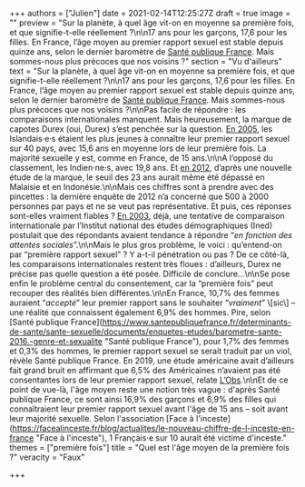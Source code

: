 +++
authors = ["Julien"]
date = 2021-02-14T12:25:27Z
draft = true
image = ""
preview = "Sur la planète, à quel âge vit-on en moyenne sa première fois, et que signifie-t-elle réellement ?\n\n17 ans pour les garçons, 17,6 pour les filles. En France, l’âge moyen au premier rapport sexuel est stable depuis quinze ans, selon le dernier baromètre de [Santé publique France](https://www.santepubliquefrance.fr/determinants-de-sante/sante-sexuelle/documents/enquetes-etudes/barometre-sante-2016.-genre-et-sexualite). Mais sommes-nous plus précoces que nos voisins ?"
section = "Vu d'ailleurs"
text = "Sur la planète, à quel âge vit-on en moyenne sa première fois, et que signifie-t-elle réellement ?\n\n17 ans pour les garçons, 17,6 pour les filles. En France, l’âge moyen au premier rapport sexuel est stable depuis quinze ans, selon le dernier baromètre de [Santé publique France](https://www.santepubliquefrance.fr/determinants-de-sante/sante-sexuelle/documents/enquetes-etudes/barometre-sante-2016.-genre-et-sexualite). Mais sommes-nous plus précoces que nos voisins ?\n\nPas facile de répondre : les comparaisons internationales manquent. Mais heureusement, la marque de capotes Durex (oui, Durex) s’est penchée sur la question. [En 2005](http://durexnetwork.org/SiteCollectionDocuments/Research%20-%20Face%20Of%20Global%20Sex%202005.pdf), les Islandais·e·s étaient les plus jeunes à connaître leur premier rapport sexuel sur 40 pays, avec 15,6 ans en moyenne lors de leur première fois. La majorité sexuelle y est, comme en France, de 15 ans.\n\nA l’opposé du classement, les Indien·ne·s, avec 19,8 ans. Et [en 2012](https://www.drfelix.co.uk/wp-content/uploads/2018/01/Global%20face%20of%20sex%202012%20report.pdf), d’après une nouvelle étude de la marque, le seuil des 23 ans aurait même été dépassé en Malaisie et en Indonésie.\n\nMais ces chiffres sont à prendre avec des pincettes : la dernière enquête de 2012 n’a concerné que 500 à 2000 personnes par pays et ne se veut pas représentative. Et puis, ces réponses sont-elles vraiment fiables ? [En 2003](https://www.ined.fr/fichier/s_rubrique/18835/pop_et_soc_francais_391.fr.pdf), déjà, une tentative de comparaison internationale par l’Institut national des études démographiques (Ined) postulait que des répondants avaient tendance à répondre “_en fonction des attentes sociales_”.\n\nMais le plus gros problème, le voici : qu’entend-on par “première rapport sexuel” ? Y a-t-il pénétration ou pas ? De ce côté-là, les comparaisons internationales restent très floues : d’ailleurs, Durex ne précise pas quelle question a été posée. Difficile de conclure...\n\nSe pose enfin le problème central du consentement, car la “première fois” peut recouper des réalités bien différentes.\n\nEn France, 10,7% des femmes auraient “_accepté_” leur premier rapport sans le souhaiter “_vraiment_” \\[sic\\] – une réalité que connaissent également 6,9% des hommes. Pire, selon [Santé publique France](https://www.santepubliquefrance.fr/determinants-de-sante/sante-sexuelle/documents/enquetes-etudes/barometre-sante-2016.-genre-et-sexualite \"Santé publique France\"), pour 1,7% des femmes et 0,3% des hommes, le premier rapport sexuel se serait traduit par un viol, révèle Santé publique France. En 2019, une étude américaine avait d’ailleurs fait grand bruit en affirmant que 6,5% des Américaines n’avaient pas été consentantes lors de leur premier rapport sexuel, relate [L’Obs](https://www.nouvelobs.com/societe/20190917.OBS18578/une-statistique-glacante-sur-le-premier-rapport-sexuel-des-americaines.html).\n\nEt de ce point de vue-là, l'âge moyen reste une notion très vague : d'après Santé publique France, ce sont ainsi 16,9% des garçons et 6,9% des filles qui connaîtraient leur premier rapport sexuel avant l'âge de 15 ans – soit avant leur majorité sexuelle. Selon l'association [Face à l'inceste](https://facealinceste.fr/blog/actualites/le-nouveau-chiffre-de-l-inceste-en-france \"Face à l'inceste\"), 1 Français·e sur 10 aurait été victime d'inceste."
themes = ["première fois"]
title = "Quel est l'âge moyen de la première fois ?"
veracity = "Faux"

+++
